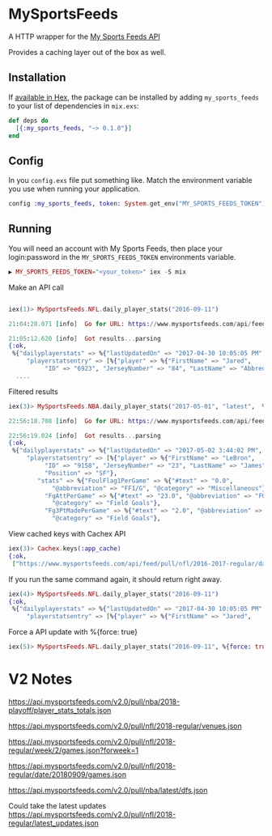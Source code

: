 # MySportsFeeds

A HTTP wrapper for the [My Sports Feeds API](https://www.mysportsfeeds.com/data-feeds/api-docs)

Provides a caching layer out of the box as well.

## Installation

If [available in Hex](https://hex.pm/docs/publish), the package can be installed
by adding `my_sports_feeds` to your list of dependencies in `mix.exs`:

```elixir
def deps do
  [{:my_sports_feeds, "~> 0.1.0"}]
end
```

## Config

In you `config.exs` file put something like.  Match the environment variable you use when running your application.
```elixir
config :my_sports_feeds, token: System.get_env("MY_SPORTS_FEEDS_TOKEN")
```


## Running

You will need an account with My Sports Feeds, then place your login:password in the `MY_SPORTS_FEEDS_TOKEN` environments variable.

```elixir
▶ MY_SPORTS_FEEDS_TOKEN="<your_token>" iex -S mix
```

Make an API call

```elixir

iex(1)> MySportsFeeds.NFL.daily_player_stats("2016-09-11")

21:04:28.071 [info]  Go for URL: https://www.mysportsfeeds.com/api/feed/pull/nfl/2016-2017-regular/daily_player_stats.json?force=true&fordate=20160911&season=2016-2017-regular

21:05:12.620 [info]  Got results...parsing
{:ok,
 %{"dailyplayerstats" => %{"lastUpdatedOn" => "2017-04-30 10:05:05 PM",
     "playerstatsentry" => [%{"player" => %{"FirstName" => "Jared",
          "ID" => "6923", "JerseyNumber" => "84", "LastName" => "Abbrederis",
  ....
```

Filtered results

```elixir
iex(3)> MySportsFeeds.NBA.daily_player_stats("2017-05-01", "latest",  %{player: "Lebron-James"})

22:56:18.708 [info]  Go for URL: https://www.mysportsfeeds.com/api/feed/pull/nba/latest/daily_player_stats.json?force=true&fordate=20170501&player=Lebron-James

22:56:19.024 [info]  Got results...parsing
{:ok,
 %{"dailyplayerstats" => %{"lastUpdatedOn" => "2017-05-02 3:44:02 PM",
     "playerstatsentry" => [%{"player" => %{"FirstName" => "LeBron",
          "ID" => "9158", "JerseyNumber" => "23", "LastName" => "James",
          "Position" => "SF"},
        "stats" => %{"FoulFlag1PerGame" => %{"#text" => "0.0",
            "@abbreviation" => "FF1/G", "@category" => "Miscellaneous"},
          "FgAttPerGame" => %{"#text" => "23.0", "@abbreviation" => "FGA/G",
            "@category" => "Field Goals"},
          "Fg3PtMadePerGame" => %{"#text" => "2.0", "@abbreviation" => "3PM/G",
            "@category" => "Field Goals"},
```

View cached keys with Cachex API

```elixir
iex(3)> Cachex.keys(:app_cache)
{:ok,
 ["https://www.mysportsfeeds.com/api/feed/pull/nfl/2016-2017-regular/daily_player_stats.json?&fordate=20160911&season=2016-2017-regular"]}
```

If you run the same command again, it should return right away.

```elixir
iex(4)> MySportsFeeds.NFL.daily_player_stats("2016-09-11")
{:ok,
 %{"dailyplayerstats" => %{"lastUpdatedOn" => "2017-04-30 10:05:05 PM",
     "playerstatsentry" => [%{"player" => %{"FirstName" => "Jared",

```

Force a API update with %{force: true}

```elixir
iex(5)> MySportsFeeds.NFL.daily_player_stats("2016-09-11", %{force: true})
```


# V2 Notes

https://api.mysportsfeeds.com/v2.0/pull/nba/2018-playoff/player_stats_totals.json

https://api.mysportsfeeds.com/v2.0/pull/nfl/2018-regular/venues.json

https://api.mysportsfeeds.com/v2.0/pull/nfl/2018-regular/week/2/games.json?forweek=1

https://api.mysportsfeeds.com/v2.0/pull/nfl/2018-regular/date/20180909/games.json

https://api.mysportsfeeds.com/v2.0/pull/nba/latest/dfs.json

Could take the latest updates
https://api.mysportsfeeds.com/v2.0/pull/nfl/2018-regular/latest_updates.json